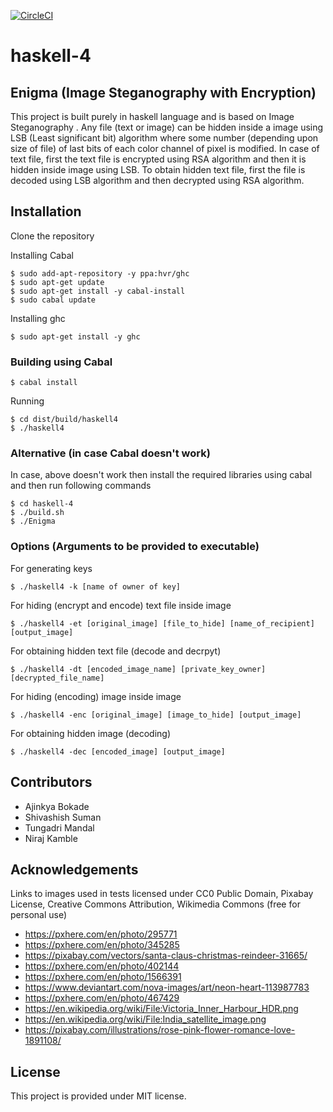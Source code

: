 [![CircleCI](https://circleci.com/gh/IITH-SBJoshi/haskell-4/tree/master.svg?style=svg&circle-token=6ea8fa40dfb20db60d593afda70f341677cde78f)](https://circleci.com/gh/IITH-SBJoshi/haskell-4/tree/master)

# haskell-4
## Enigma (Image Steganography with Encryption)
This project is built purely in haskell language and is based on Image Steganography . Any file (text or image) can be hidden inside a image using LSB (Least significant bit) algorithm where some number (depending upon size of file) of last bits of each color channel of pixel is modified. In case of text file, first the text file is encrypted using RSA algorithm and then it is hidden inside image using LSB. To obtain hidden text file, first the file is decoded using LSB algorithm and then decrypted using RSA algorithm.

## Installation
Clone the repository

Installing Cabal
```
$ sudo add-apt-repository -y ppa:hvr/ghc
$ sudo apt-get update 
$ sudo apt-get install -y cabal-install
$ sudo cabal update
```
Installing ghc
```
$ sudo apt-get install -y ghc
```
### Building using Cabal
```
$ cabal install 
```
Running
```
$ cd dist/build/haskell4
$ ./haskell4 
```

### Alternative (in case Cabal doesn't work)
In case, above doesn't work then install the required libraries using cabal and 
then run following commands
```
$ cd haskell-4
$ ./build.sh
$ ./Enigma
```

### Options (Arguments to be provided to executable)
For generating keys
```
$ ./haskell4 -k [name of owner of key]
```
For hiding (encrypt and encode) text file inside image
```
$ ./haskell4 -et [original_image] [file_to_hide] [name_of_recipient] [output_image] 
```
For obtaining hidden text file (decode and decrpyt)
```
$ ./haskell4 -dt [encoded_image_name] [private_key_owner] [decrypted_file_name]
```
For hiding (encoding) image inside image
```
$ ./haskell4 -enc [original_image] [image_to_hide] [output_image]
```
For obtaining hidden image (decoding)
```
$ ./haskell4 -dec [encoded_image] [output_image]
```

## Contributors
- Ajinkya Bokade
- Shivashish Suman
- Tungadri Mandal
- Niraj Kamble

## Acknowledgements
Links to images used in tests licensed under CC0 Public Domain, Pixabay License, Creative Commons Attribution, Wikimedia Commons (free for personal use)
- https://pxhere.com/en/photo/295771
- https://pxhere.com/en/photo/345285
- https://pixabay.com/vectors/santa-claus-christmas-reindeer-31665/
- https://pxhere.com/en/photo/402144
- https://pxhere.com/en/photo/1566391
- https://www.deviantart.com/nova-images/art/neon-heart-113987783
- https://pxhere.com/en/photo/467429
- https://en.wikipedia.org/wiki/File:Victoria_Inner_Harbour_HDR.png
- https://en.wikipedia.org/wiki/File:India_satellite_image.png
- https://pixabay.com/illustrations/rose-pink-flower-romance-love-1891108/

## License
This project is provided under MIT license.
